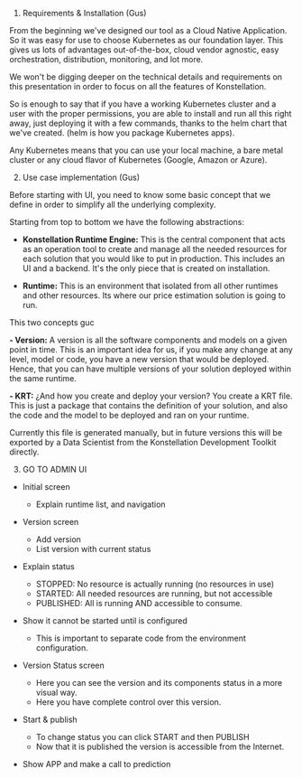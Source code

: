 
1.  Requirements & Installation (Gus)

From the beginning we've designed our tool as a Cloud Native Application. So it was easy for use to choose Kubernetes as our foundation layer. This gives us lots of advantages out-of-the-box, cloud vendor agnostic, easy orchestration, distribution, monitoring, and lot more.

We won't be digging deeper on the technical details and requirements on this presentation in order to focus on all the features of Konstellation. 

So is enough to say that if you have a working Kubernetes cluster and a user with the proper permissions, you are able to install and run all this right away, just deploying it with a few commands, thanks to the helm chart that we've created. (helm is how you package Kubernetes apps).

Any Kubernetes means that you can use your local machine, a bare metal cluster or any cloud flavor of Kubernetes (Google, Amazon or Azure).


2.  Use case implementation (Gus)

Before starting with UI, you need to know some basic concept that we define in order to simplify all the underlying complexity. 

Starting from top to bottom we have the following abstractions:


- **Konstellation Runtime Engine:** 
	This is the central component that acts as an operation tool to create and manage all the needed resources for each solution that you would like to put in production. This includes an UI and a backend. It's the only piece that is created on installation.

- **Runtime:**
This is an environment that isolated from all other runtimes and other resources. Its where our price estimation solution is going to run. 

This two concepts guc

**- Version:**
A version is all the software components and models on a given point in time. This is an important idea for us, if you make any change at any level, model or code, you have a new version that would be deployed. Hence, that you can have multiple versions of your solution deployed within the same runtime.

**- KRT:** 
¿And how you create and deploy your version? You create a KRT file. This is just a package that contains the definition of your solution, and also the code and the model to be deployed and ran on your runtime.

Currently this file is generated manually, but in future versions this will be exported by a Data Scientist from the Konstellation Development Toolkit directly. 


3.  GO TO ADMIN UI

- Initial screen
	- Explain runtime list, and navigation

- Version screen
	- Add version
	- List version with current status

- Explain status
	- STOPPED: No resource is actually running (no resources in use)
	- STARTED: All needed resources are running, but not accessible
	- PUBLISHED: All is running AND accessible to consume.

- Show it cannot be started until is configured
	- This is important to separate code from the environment configuration.

- Version Status screen
	- Here you can see the version and its components status in a more visual way.
	- Here you have complete control over this version. 

- Start & publish
	- To change status you can click START and then PUBLISH
	- Now that it is published the version is accessible from the Internet.

- Show APP and make a call to prediction




<!--stackedit_data:
eyJoaXN0b3J5IjpbLTEzMTU2OTIxMTgsLTE1NDkzMjU1MiwtMj
AyNzk3NTkxN119
-->